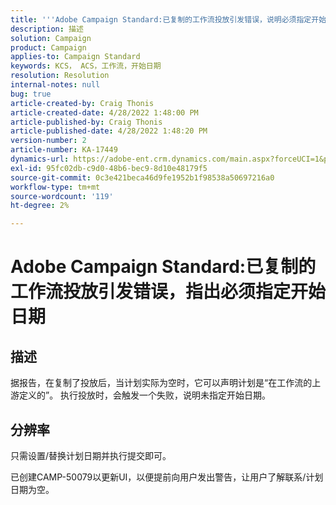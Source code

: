 ```yaml
---
title: '''Adobe Campaign Standard:已复制的工作流投放引发错误，说明必须指定开始日期'
description: 描述
solution: Campaign
product: Campaign
applies-to: Campaign Standard
keywords: KCS， ACS，工作流，开始日期
resolution: Resolution
internal-notes: null
bug: true
article-created-by: Craig Thonis
article-created-date: 4/28/2022 1:48:00 PM
article-published-by: Craig Thonis
article-published-date: 4/28/2022 1:48:20 PM
version-number: 2
article-number: KA-17449
dynamics-url: https://adobe-ent.crm.dynamics.com/main.aspx?forceUCI=1&pagetype=entityrecord&etn=knowledgearticle&id=eb2b27cf-f9c6-ec11-a7b6-0022480a10ee
exl-id: 95fc02db-c9d0-48b6-bec9-8d10e48179f5
source-git-commit: 0c3e421beca46d9fe1952b1f98538a50697216a0
workflow-type: tm+mt
source-wordcount: '119'
ht-degree: 2%

---
```


# Adobe Campaign Standard:已复制的工作流投放引发错误，指出必须指定开始日期

## 描述


据报告，在复制了投放后，当计划实际为空时，它可以声明计划是“在工作流的上游定义的”。 执行投放时，会触发一个失败，说明未指定开始日期。


## 分辨率


只需设置/替换计划日期并执行提交即可。

已创建CAMP-50079以更新UI，以便提前向用户发出警告，让用户了解联系/计划日期为空。

